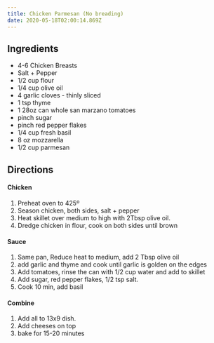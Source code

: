 ```yaml
---
title: Chicken Parmesan (No breading)
date: 2020-05-18T02:00:14.869Z
---
```

## Ingredients

* 4-6 Chicken Breasts
* Salt + Pepper
* 1/2 cup flour
* 1/4 cup olive oil
* 4 garlic cloves - thinly sliced
* 1 tsp thyme
* 1 28oz can whole san marzano tomatoes
* pinch sugar
* pinch red pepper flakes
* 1/4 cup fresh basil
* 8 oz mozzarella
* 1/2 cup parmesan

## Directions

#### Chicken
1. Preheat oven to 425º
2. Season chicken, both sides, salt + pepper
3. Heat skillet over medium to high with 2Tbsp olive oil. 
4. Dredge chicken in flour, cook on both sides until brown

#### Sauce

1. Same pan, Reduce heat to medium, add 2 Tbsp olive oil
2. add garlic and thyme and cook until garlic is golden on the edges
3. Add tomatoes, rinse the can with 1/2 cup water and add to skillet
4. Add sugar, red pepper flakes, 1/2 tsp salt. 
5. Cook 10 min, add basil

#### Combine
1. Add all to 13x9 dish.
2. Add cheeses on top
3. bake for 15-20 minutes